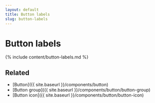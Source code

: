 ```yaml
---
layout: default
title: Button labels
slug: button-labels
---
```


# Button labels

{% include content/button-labels.md %}

## Related

* [Button]({{ site.baseurl }}/components/button)
* [Button group]({{ site.baseurl }}/components/button/button-group)
* [Button icon]({{ site.baseurl }}/components/button/button-icon)